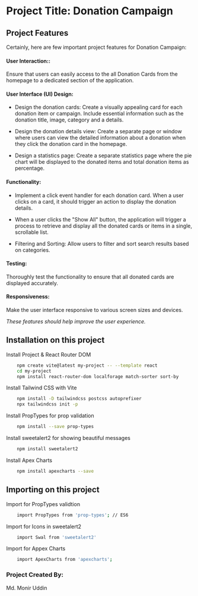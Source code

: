 
# Project Title: Donation Campaign



## Project Features

Certainly, here are few important project features for Donation Campaign:

#### User Interaction:: 
Ensure that users can easily access to the all Donation Cards from the homepage to a dedicated section of the application.
  

#### User Interface (UI) Design:
- Design the donation cards: Create a visually appealing card for each donation item or campaign. Include essential information such as the donation title, image, category and a details.

- Design the donation details view: Create a separate page or window where users can view the detailed information about a donation when they click the donation card in the homepage.
- Design a statistics page: Create a separate statistics page where the pie chart will be displayed to the donated items and total donation items as percentage. 

#### Functionality:
   - Implement a click event handler for each donation card. When a user clicks on a card, it should trigger an action to display the donation details.

- When a user clicks the "Show All" button, the application will trigger a process to retrieve and display all the donated cards or items in a single, scrollable list.

- Filtering and Sorting: Allow users to filter and sort search results based on categories.

#### Testing:
Thoroughly test the functionality to ensure that all donated cards are displayed accurately.

#### Responsiveness:
Make the user interface responsive to various screen sizes and devices.

*These features should help improve the user experience.*



## Installation on this project

Install Project & React Router DOM
```bash
    npm create vite@latest my-project -- --template react
    cd my-project
    npm install react-router-dom localforage match-sorter sort-by
````
Install Tailwind CSS with Vite
```bash
    npm install -D tailwindcss postcss autoprefixer
    npx tailwindcss init -p
```
Install PropTypes for prop validation
```bash
    npm install --save prop-types
```
Install sweetalert2 for showing beautiful messages
```bash
    npm install sweetalert2
```
Install Apex Charts
```bash
    npm install apexcharts --save
```

## Importing on this project

Import for PropTypes validtion
```bash
    import PropTypes from 'prop-types'; // ES6
```
Import for Icons in sweetalert2
```bash
    import Swal from 'sweetalert2'
```
Import for Appex Charts
```bash
    import ApexCharts from 'apexcharts';
```




### Project Created By:
Md. Monir Uddin

